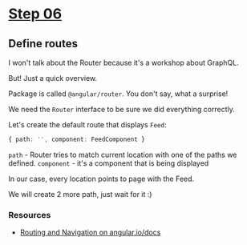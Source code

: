 # [Step 06](https://github.com/kamilkisiela/GitHunt-Lite-Angular/tree/step06)

## Define routes

I won't talk about the Router because it's a workshop about GraphQL.

But! Just a quick overview.

Package is called `@angular/router`. You don't say, what a surprise!

We need the `Router` interface to be sure we did everything correctly.

Let's create the default route that displays `Feed`:

```ts
{ path: '', component: FeedComponent }
```

`path` - Router tries to match current location with one of the paths we defined.
`component` - it's a component that is being displayed

In our case, every location points to page with the Feed.

We will create 2 more path, just wait for it :)

### Resources

- [Routing and Navigation on angular.io/docs](https://angular.io/docs/ts/latest/guide/router.html)

